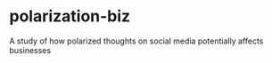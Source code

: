 # polarization-biz
A study of how polarized thoughts on social media potentially affects businesses 
